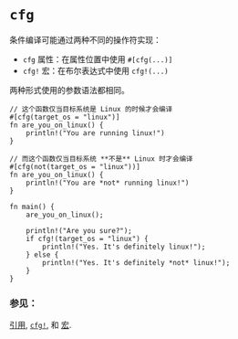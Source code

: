 # `cfg`

条件编译可能通过两种不同的操作符实现：

* `cfg` 属性：在属性位置中使用 `#[cfg(...)]`
* `cfg!` 宏：在布尔表达式中使用 `cfg!(...)`

两种形式使用的参数语法都相同。

```rust,editable
// 这个函数仅当目标系统是 Linux 的时候才会编译
#[cfg(target_os = "linux")]
fn are_you_on_linux() {
    println!("You are running linux!")
}

// 而这个函数仅当目标系统 **不是** Linux 时才会编译
#[cfg(not(target_os = "linux"))]
fn are_you_on_linux() {
    println!("You are *not* running linux!")
}

fn main() {
    are_you_on_linux();
    
    println!("Are you sure?");
    if cfg!(target_os = "linux") {
        println!("Yes. It's definitely linux!");
    } else {
        println!("Yes. It's definitely *not* linux!");
    }
}
```

### 参见：

[引用][ref], [`cfg!`][cfg], 和 [宏][macros].

[cfg]: http://doc.rust-lang.org/std/macro.cfg!.html
[macros]: ../macros.html
[ref]: http://doc.rust-lang.org/reference.html#conditional-compilation
